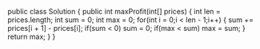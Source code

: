 public class Solution {
    public int maxProfit(int[] prices) {
        int len = prices.length;
        int sum = 0;
        int max = 0;
        for(int i = 0;i < len - 1;i++) {
            sum += prices[i + 1] - prices[i];
            if(sum < 0)
                sum = 0;
            if(max < sum)
                max = sum;
        }
        return max;
    }
}
